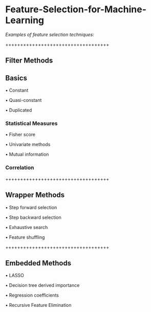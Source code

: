 # Feature-Selection-for-Machine-Learning

*Examples of feature selection techniques:*

+++++++++++++++++++++++++++++++++++
## Filter Methods

## Basics
• Constant

• Quasi-constant

• Duplicated

### Statistical Measures
• Fisher score

• Univariate methods

• Mutual information


### Correlation

+++++++++++++++++++++++++++++++++++
## Wrapper Methods
• Step forward selection

• Step backward selection

• Exhaustive search

• Feature shuffling

+++++++++++++++++++++++++++++++++++
## Embedded Methods
• LASSO

• Decision tree derived importance

• Regression coefficients

• Recursive Feature Elimination


